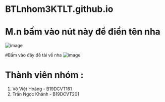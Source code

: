 # BTLnhom3KTLT.github.io

# M.n bấm vào nút này để điền tên nha
![image](https://user-images.githubusercontent.com/92570598/143170774-016f7c44-8161-40ca-ba43-80088ebbd07a.png)

#Bấm vào đây để tải về nha
![image](https://user-images.githubusercontent.com/92570598/143170933-83283799-b0ae-45c0-bbab-b69d3251a288.png)


# Thành viên nhóm :
  1. Võ Việt Hoàng - B19DCVT161
  2. Trần Ngọc Khánh - B19DCVT201
